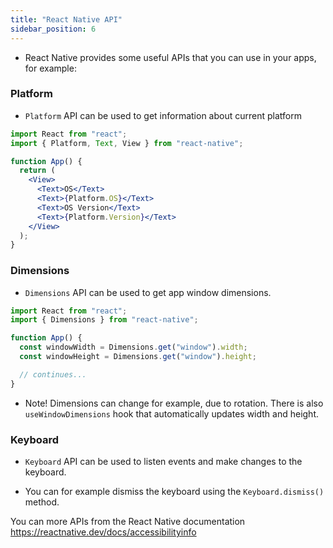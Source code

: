 ```yaml
---
title: "React Native API"
sidebar_position: 6
---
```

- React Native provides some useful APIs that you can use in your apps, for example:

### Platform
- `Platform` API can be used to get information about current platform

```jsx
import React from "react";
import { Platform, Text, View } from "react-native";

function App() {
  return (
    <View>
      <Text>OS</Text>
      <Text>{Platform.OS}</Text>
      <Text>OS Version</Text>
      <Text>{Platform.Version}</Text>
    </View>
  );
}
```

### Dimensions
- `Dimensions` API can be used to get app window dimensions.

```js
import React from "react";
import { Dimensions } from "react-native";

function App() {
  const windowWidth = Dimensions.get("window").width;
  const windowHeight = Dimensions.get("window").height;

  // continues...
}
```

- Note! Dimensions can change for example, due to rotation. There is also `useWindowDimensions` hook that automatically updates width and height.


### Keyboard
- `Keyboard` API can be used to listen events and make changes to the keyboard.

- You can for example dismiss the keyboard using the `Keyboard.dismiss()` method.

You can more APIs from the React Native documentation https://reactnative.dev/docs/accessibilityinfo
